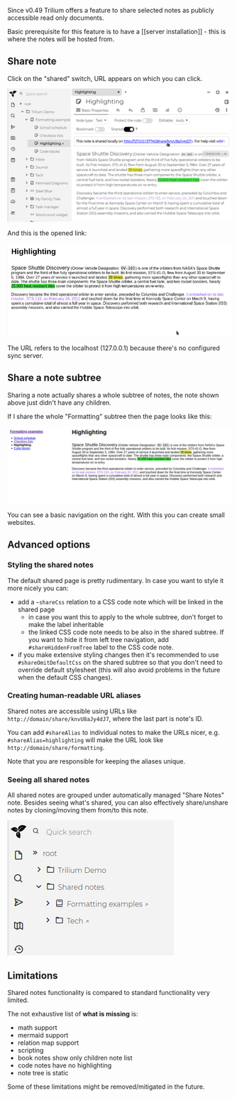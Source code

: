 Since v0.49 Trilium offers a feature to share selected notes as publicly accessible read only documents.

Basic prerequisite for this feature is to have a [[server installation]] - this is where the notes will be hosted from.

## Share note

Click on the "shared" switch, URL appears on which you can click.

![](images/share-single-note.png)

And this is the opened link:

![](images/share-single-note-web.png)

The URL refers to the localhost (127.0.0.1) because there's no configured sync server.

## Share a note subtree

Sharing a note actually shares a whole subtree of notes, the note shown above just didn't have any children.

If I share the whole "Formatting" subtree then the page looks like this:

![](images/share-multiple-notes-web.png)

You can see a basic navigation on the right. With this you can create small websites.

## Advanced options

### Styling the shared notes

The default shared page is pretty rudimentary. In case you want to style it more nicely you can:

* add a `~shareCss` relation to a CSS code note which will be linked in the shared page
  * in case you want this to apply to the whole subtree, don't forget to make the label inheritable 
  * the linked CSS code note needs to be also in the shared subtree. If you want to hide it from left tree navigation, add `#shareHiddenFromTree` label to the CSS code note.
* if you make extensive styling changes then it's recommended to use `#shareOmitDefaultCss` on the shared subtree so that you don't need to override default stylesheet (this will also avoid problems in the future when the default CSS changes).

### Creating human-readable URL aliases

Shared notes are accessible using URLs like `http://domain/share/knvU8aJy4dJ7`, where the last part is note's ID.

You can add `#shareAlias` to individual notes to make the URLs nicer, e.g. `#shareAlias=highlighting` will make the URL look like `http://domain/share/formatting`.

Note that you are responsible for keeping the aliases unique.

### Seeing all shared notes

All shared notes are grouped under automatically managed "Share Notes" note. Besides seeing what's shared, you can also effectively share/unshare notes by cloning/moving them from/to this note.

![](images/shared-list.png)

## Limitations

Shared notes functionality is compared to standard functionality very limited.

The not exhaustive list of **what is missing** is:

* math support
* mermaid support
* relation map support
* scripting
* book notes show only children note list
* code notes have no highlighting
* note tree is static

Some of these limitations might be removed/mitigated in the future.
